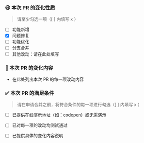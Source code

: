 ### 😃 本次 PR 的变化性质

> 请至少勾选一项（[ ] 内填写 x ）

- [ ] 功能新增
- [x] 问题修复
- [ ] 功能优化
- [ ] 分支合并
- [ ] 其他改动：请在此处填写

### 🌱 本次 PR 的变化内容

- 在此处列出本次 PR 的每一项改动内容


### ✅ 本次 PR 的满足条件

> 请在申请合并之前，将符合条件的每一项进行勾选（[ ] 内填写 x ）

- [ ] 已提供在线演示地址（如：[codepen](https://codepen.io/)）或无需演示
- [ ] 已对每一项的改动均测试通过
- [ ] 已提供具体的变化内容说明

